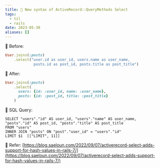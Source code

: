 ```yaml
---
title: 🌱 New syntax of ActiveRecord::QueryMethods Select
tags:
  - til
  - rails
date: 2023-05-30
aliases: []
---
```


🌿 Before:
```rb
User.joins(:posts)
    .select("user.id as user_id, users.name as user_name,
             posts.id as post_id, posts.title as post_title")
```

🌿 After:
```rb
User.joins(:posts)
    .select(
      users: {id: :user_id, name: :user_name},
      posts: {id: :post_id, title: :post_title}
    )
```

🌿 SQL Query:
```
SELECT "users"."id" AS user_id, "users"."name" AS user_name, "posts"."id" AS post_id, "posts"."title" AS post_title
FROM "users"
INNER JOIN "posts" ON "post"."user_id" = "users"."id"
LIMIT $1  [["LIMIT", 11]]
```

🌱 Refer: [https://blog.saeloun.com/2022/09/07/activerecord-select-adds-support-for-hash-values-in-rails-7/](https://blog.saeloun.com/2022/09/07/activerecord-select-adds-support-for-hash-values-in-rails-7/)